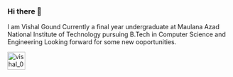 ### Hi there 👋
 I am Vishal Gound Currently a final year undergraduate at Maulana Azad National Institute of Technology pursuing B.Tech in Computer Science and Engineering
 Looking forward for some new ooportunities.



<!-----------------------------------------------------------------------------------------------------------------------------------!>
<a href="https://auth.geeksforgeeks.org/user/vishal_04102001" target="blank"><img align="center" src="https://raw.githubusercontent.com/rahuldkjain/github-profile-readme-generator/master/src/images/icons/Social/geeks-for-geeks.svg" alt="vishal_04102001" height="40" width="40" /></a>

<!--
**visshu0410/visshu0410** is a ✨ _special_ ✨ repository because its `README.md` (this file) appears on your GitHub profile.

Here are some ideas to get you started:

- 🔭 I’m currently working on ...
- 🌱 I’m currently learning ...
- 👯 I’m looking to collaborate on ...
- 🤔 I’m looking for help with ...
- 💬 Ask me about ...
- 📫 How to reach me: ...
- 😄 Pronouns: ...
- ⚡ Fun fact: ...
-->

